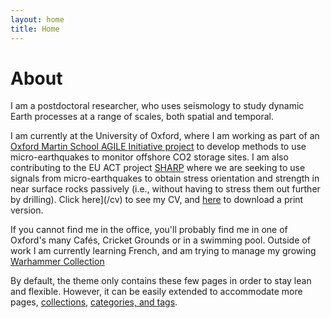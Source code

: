 ```yaml
---
layout: home
title: Home
---
```


# About

I am a postdoctoral researcher, who uses seismology to study dynamic Earth processes at a range of scales, both spatial and temporal. 

I am currently at the University of Oxford, where I am working as part of an [Oxford Martin School AGILE Initiative project](https://www.agile-initiative.ox.ac.uk/sprints/what-do-we-need-to-knre-co2-beneath-our-shelf-seas/) to develop methods to use micro-earthquakes to monitor offshore CO2 storage sites. I am also contributing to the EU ACT project [SHARP](https://www.sharp-storage-act.eu/work-package-2-seismicity/) where we are seeking to use signals from micro-earthquakes to obtain stress orientation and strength in near surface rocks passively (i.e., without having to stress them out further by drilling). Click here](/cv) to see my CV, and [here](/cv.pdf) to download a print version.

If you cannot find me in the office, you'll probably find me in one of Oxford's many Cafés, Cricket Grounds or in a swimming pool. Outside of work I am currently learning French, and am trying to manage my growing [Warhammer Collection](_posts/2023-09-23-warhammer_gallery.md)


By default, the theme only contains these few pages in order to stay lean and flexible. However, it can be easily extended to accommodate more pages, [collections](https://jekyllrb.com/docs/collections/), [categories, and tags](https://jekyllrb.com/docs/posts/#tags-and-categories).


<!-- {% include archive.html %} -->
